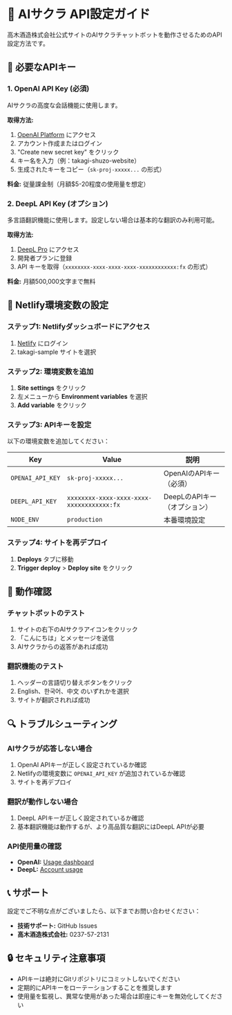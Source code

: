 # 🌸 AIサクラ API設定ガイド

高木酒造株式会社公式サイトのAIサクラチャットボットを動作させるためのAPI設定方法です。

## 🔑 必要なAPIキー

### 1. OpenAI API Key (必須)
AIサクラの高度な会話機能に使用します。

**取得方法:**
1. [OpenAI Platform](https://platform.openai.com/api-keys) にアクセス
2. アカウント作成またはログイン
3. "Create new secret key" をクリック
4. キー名を入力（例：takagi-shuzo-website）
5. 生成されたキーをコピー（`sk-proj-xxxxx...` の形式）

**料金:** 従量課金制（月額$5-20程度の使用量を想定）

### 2. DeepL API Key (オプション)
多言語翻訳機能に使用します。設定しない場合は基本的な翻訳のみ利用可能。

**取得方法:**
1. [DeepL Pro](https://www.deepl.com/ja/pro#developer) にアクセス
2. 開発者プランに登録
3. API キーを取得（`xxxxxxxx-xxxx-xxxx-xxxx-xxxxxxxxxxxx:fx` の形式）

**料金:** 月額500,000文字まで無料

## 🚀 Netlify環境変数の設定

### ステップ1: Netlifyダッシュボードにアクセス
1. [Netlify](https://app.netlify.com/) にログイン
2. takagi-sample サイトを選択

### ステップ2: 環境変数を追加
1. **Site settings** をクリック
2. 左メニューから **Environment variables** を選択
3. **Add variable** をクリック

### ステップ3: APIキーを設定
以下の環境変数を追加してください：

| Key | Value | 説明 |
|-----|-------|------|
| `OPENAI_API_KEY` | `sk-proj-xxxxx...` | OpenAIのAPIキー（必須） |
| `DEEPL_API_KEY` | `xxxxxxxx-xxxx-xxxx-xxxx-xxxxxxxxxxxx:fx` | DeepLのAPIキー（オプション） |
| `NODE_ENV` | `production` | 本番環境設定 |

### ステップ4: サイトを再デプロイ
1. **Deploys** タブに移動
2. **Trigger deploy** > **Deploy site** をクリック

## 🧪 動作確認

### チャットボットのテスト
1. サイトの右下のAIサクラアイコンをクリック
2. 「こんにちは」とメッセージを送信
3. AIサクラからの返答があれば成功

### 翻訳機能のテスト
1. ヘッダーの言語切り替えボタンをクリック
2. English、한국어、中文 のいずれかを選択
3. サイトが翻訳されれば成功

## 🔍 トラブルシューティング

### AIサクラが応答しない場合
1. OpenAI APIキーが正しく設定されているか確認
2. Netlifyの環境変数に `OPENAI_API_KEY` が追加されているか確認
3. サイトを再デプロイ

### 翻訳が動作しない場合
1. DeepL APIキーが正しく設定されているか確認
2. 基本翻訳機能は動作するが、より高品質な翻訳にはDeepL APIが必要

### API使用量の確認
- **OpenAI:** [Usage dashboard](https://platform.openai.com/usage)
- **DeepL:** [Account usage](https://www.deepl.com/account/usage)

## 📞 サポート

設定でご不明な点がございましたら、以下までお問い合わせください：

- **技術サポート:** GitHub Issues
- **高木酒造株式会社:** 0237-57-2131

## 🔒 セキュリティ注意事項

- APIキーは絶対にGitリポジトリにコミットしないでください
- 定期的にAPIキーをローテーションすることを推奨します
- 使用量を監視し、異常な使用があった場合は即座にキーを無効化してください